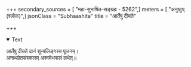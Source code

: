 +++
secondary_sources = [ "महा-सुभाषित-सङ्ग्रहः - 5262",]
meters = [ "अनुष्टुप् (श्लोक)",]
jsonClass = "Subhaashita"
title = "आर्तेषु दीयते"

+++

<details open><summary>Text</summary>

आर्तेषु दीयते दानं शून्यलिङ्गस्य पूजनम्।  
अनाथप्रेतसंस्कारम् अश्वमेधफलं लभेत्॥
</details>
